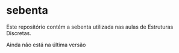 # sebenta

Este repositório contém a sebenta utilizada nas aulas de Estruturas Discretas.

Ainda não está na última versão